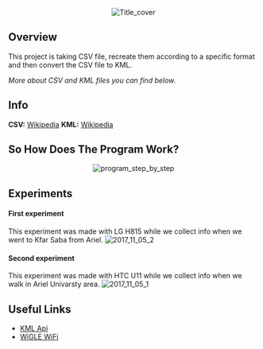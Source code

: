 <p align="center"><img src="https://preview.ibb.co/jhh4oR/Title_cover.png" alt="Title_cover" border="0"></p>

## Overview
This project is taking CSV file, recreate them according to a specific format and then convert the CSV file to KML.
<p><i>More about CSV and KML files you can find below.</i>

## Info
<b>CSV:</b> <a href="https://en.wikipedia.org/wiki/Comma-separated_values">Wikipedia</a> 
<b>KML:</b> <a href="https://en.wikipedia.org/wiki/Keyhole_Markup_Language">Wikipedia</a>

## So How Does The Program Work?
<p align="center"><img src="https://preview.ibb.co/g4DVv6/program_step_by_step.png" alt="program_step_by_step" border="0"></p>

## Experiments
<h4>First experiment</h4>
This experiment was made with LG H815 while we collect info when we went to Kfar Saba from Ariel.
<img src="https://preview.ibb.co/k07Ohm/2017_11_05_2.png" alt="2017_11_05_2" border="0">

<h4>Second experiment</h4>
This experiment was made with HTC U11 while we collect info when we walk in Ariel Univarsty area.
<img src="https://preview.ibb.co/ge6oF6/2017_11_05_1.png" alt="2017_11_05_1" border="0">

## Useful Links
<ul>
 <a href="https://labs.micromata.de/projects/jak/kml-in-the-java-world.html"><li>KML Api</li></a>
 <a href="https://wigle.net"><li>WiGLE WiFi</li></a>

</ul>
